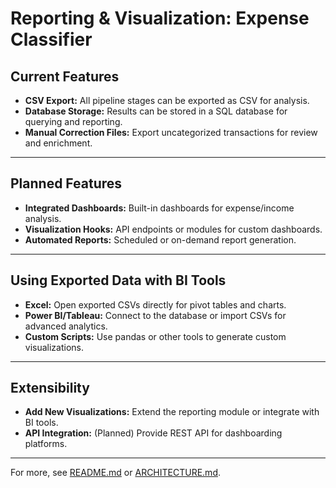 # Reporting & Visualization: Expense Classifier

## Current Features

- **CSV Export:** All pipeline stages can be exported as CSV for analysis.
- **Database Storage:** Results can be stored in a SQL database for querying and reporting.
- **Manual Correction Files:** Export uncategorized transactions for review and enrichment.

---

## Planned Features

- **Integrated Dashboards:** Built-in dashboards for expense/income analysis.
- **Visualization Hooks:** API endpoints or modules for custom dashboards.
- **Automated Reports:** Scheduled or on-demand report generation.

---

## Using Exported Data with BI Tools

- **Excel:** Open exported CSVs directly for pivot tables and charts.
- **Power BI/Tableau:** Connect to the database or import CSVs for advanced analytics.
- **Custom Scripts:** Use pandas or other tools to generate custom visualizations.

---

## Extensibility

- **Add New Visualizations:** Extend the reporting module or integrate with BI tools.
- **API Integration:** (Planned) Provide REST API for dashboarding platforms.

---

For more, see [README.md](README.md) or [ARCHITECTURE.md](ARCHITECTURE.md). 